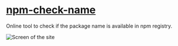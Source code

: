 # [npm-check-name](https://www.npm-check-name.com)

Online tool to check if the package name is available in npm registry.

![Screen of the site](http://i.imgur.com/tTDNn7V.png)
